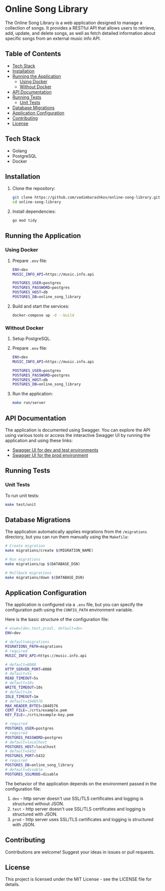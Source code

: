 # Online Song Library

The Online Song Library is a web application designed to manage a collection of songs. It provides a RESTful API that allows users to retrieve, add, update, and delete songs, as well as fetch detailed information about specific songs from an external music info API.

## Table of Contents

- [Tech Stack](#tech-stack)
- [Installation](#installation)
- [Running the Application](#running-the-application)
  - [Using Docker](#using-docker)
  - [Without Docker](#without-docker)
- [API Documentation](#api-documentation)
- [Running Tests](#running-tests)
  - [Unit Tests](#unit-tests)
- [Database Migrations](#database-migrations)
- [Application Configuration](#application-configuration)
- [Contributing](#contributing)
- [License](#license)

## Tech Stack

- Golang
- PostgreSQL
- Docker

## Installation

1. Clone the repository:

    ```bash
    git clone https://github.com/vadimbarashkov/online-song-library.git
    cd online-song-library
    ```

2. Install dependencies:

    ```bash
    go mod tidy
    ```

## Running the Application

### Using Docker

1. Prepare `.env` file:

    ```bash
    ENV=dev
    MUSIC_INFO_API=https://music.info.api

    POSTGRES_USER=postgres
    POSTGRES_PASSWORD=postgres
    POSTGRES_HOST=db
    POSTGRES_DB=online_song_library
    ```

2. Build and start the services:

    ```bash
    docker-compose up -d --build
    ```

### Without Docker

1. Setup PostgreSQL.

2. Prepare `.env` file:

     ```bash
    ENV=dev
    MUSIC_INFO_API=https://music.info.api

    POSTGRES_USER=postgres
    POSTGRES_PASSWORD=postgres
    POSTGRES_HOST=db
    POSTGRES_DB=online_song_library
    ```

3. Run the application:

    ```bash
    make run/server
    ```

## API Documentation

The application is documented using Swagger. You can explore the API using various tools or access the interactive Swagger UI by running the application and using these links:

- [Swagger UI for dev and test environments](http://localhost:8080/swagger/index.html)
- [Swagger UI for the prod environment](https://localhost:8443/swagger/index.html)

## Running Tests

### Unit Tests

To run unit tests:

```bash
make test/unit
```

## Database Migrations

The application automatically applies migrations from the `/migrations` directory, but you can run them manually using the `Makefile`:

```bash
# Create migration
make migrations/create $(MIGRATION_NAME)

# Run migrations
make migrations/up $(DATABASE_DSN)

# Rollback migrations
make migrations/down $(DATABASE_DSN)
```

## Application Configuration

The application is configured via a `.env` file, but you can specify the configuration path using the `CONFIG_PATH` environment variable.

Here is the basic structure of the configuration file:

```bash
# enum=[dev,test,prod], default=dev
ENV=dev

# default=migrations
MIGRATIONS_PATH=migrations
# required
MUSIC_INFO_API=https://music.info.api

# default=8080
HTTP_SERVER_PORT=8080
# default=5s
READ_TIMEOUT=5s
# default=10s
WRITE_TIMEOUT=10s
# default=1m
IDLE_TIMEOUT=1m
# default=1048576
MAX_HEADER_BYTES=1048576
CERT_FILE=./crts/example.pem
KEY_FILE=./crts/example-key.pem

# required
POSTGRES_USER=postgres
# required
POSTGRES_PASSWORD=postgres
# default=localhost
POSTGRES_HOST=localhost
# default=5432
POSTGRES_PORT=5432
# required
POSTGRES_DB=online_song_library
# default=disable
POSTGRES_SSLMODE=disable
```

The behavior of the application depends on the environment passed in the configuration file:

1. `dev` - http server doesn't use SSL/TLS certificates and logging is structured without JSON.
2. `test` - http server doesn't use SSL/TLS certificates and logging is structured with JSON.
3. `prod` - http server uses SSL/TLS certificates and logging is structured with JSON.

## Contributing

Contributions are welcome! Suggest your ideas in issues or pull requests.

## License

This project is licensed under the MIT License - see the LICENSE file for details.
